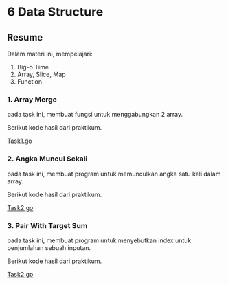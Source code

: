 # 6 Data Structure

## Resume
Dalam materi ini, mempelajari:
 
1. Big-o Time
2. Array, Slice, Map
3. Function


### 1. Array Merge
pada task ini, membuat fungsi untuk menggabungkan 2 array.

Berikut kode hasil dari praktikum.

[Task1.go](https://github.com/maharaniramadani/go_maharani_ramadani/blob/93cb10266298ee8e1df55dad636d8056c70d7eb5/6_Data%20Structure/Praktikum/Task1.go)


### 2. Angka Muncul Sekali
pada task ini, membuat program untuk memunculkan angka satu kali dalam array.

Berikut kode hasil dari praktikum.

[Task2.go](https://github.com/maharaniramadani/go_maharani_ramadani/blob/93cb10266298ee8e1df55dad636d8056c70d7eb5/6_Data%20Structure/Praktikum/Task2.go)


### 3. Pair With Target Sum
pada task ini, membuat program untuk menyebutkan index untuk penjumlahan sebuah inputan.

Berikut kode hasil dari praktikum.

[Task2.go](https://github.com/maharaniramadani/go_maharani_ramadani/blob/93cb10266298ee8e1df55dad636d8056c70d7eb5/6_Data%20Structure/Praktikum/Task3.go)

